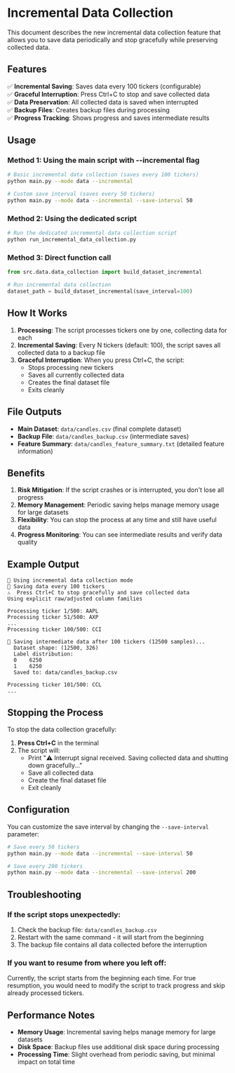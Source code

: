# Incremental Data Collection

This document describes the new incremental data collection feature that allows you to save data periodically and stop gracefully while preserving collected data.

## Features

✅ **Incremental Saving**: Saves data every 100 tickers (configurable)  
✅ **Graceful Interruption**: Press Ctrl+C to stop and save collected data  
✅ **Data Preservation**: All collected data is saved when interrupted  
✅ **Backup Files**: Creates backup files during processing  
✅ **Progress Tracking**: Shows progress and saves intermediate results  

## Usage

### Method 1: Using the main script with --incremental flag

```bash
# Basic incremental data collection (saves every 100 tickers)
python main.py --mode data --incremental

# Custom save interval (saves every 50 tickers)
python main.py --mode data --incremental --save-interval 50
```

### Method 2: Using the dedicated script

```bash
# Run the dedicated incremental data collection script
python run_incremental_data_collection.py
```

### Method 3: Direct function call

```python
from src.data.data_collection import build_dataset_incremental

# Run incremental data collection
dataset_path = build_dataset_incremental(save_interval=100)
```

## How It Works

1. **Processing**: The script processes tickers one by one, collecting data for each
2. **Incremental Saving**: Every N tickers (default: 100), the script saves all collected data to a backup file
3. **Graceful Interruption**: When you press Ctrl+C, the script:
   - Stops processing new tickers
   - Saves all currently collected data
   - Creates the final dataset file
   - Exits cleanly

## File Outputs

- **Main Dataset**: `data/candles.csv` (final complete dataset)
- **Backup File**: `data/candles_backup.csv` (intermediate saves)
- **Feature Summary**: `data/candles_feature_summary.txt` (detailed feature information)

## Benefits

1. **Risk Mitigation**: If the script crashes or is interrupted, you don't lose all progress
2. **Memory Management**: Periodic saving helps manage memory usage for large datasets
3. **Flexibility**: You can stop the process at any time and still have useful data
4. **Progress Monitoring**: You can see intermediate results and verify data quality

## Example Output

```
🔄 Using incremental data collection mode
💾 Saving data every 100 tickers
⚠️  Press Ctrl+C to stop gracefully and save collected data
Using explicit raw/adjusted column families

Processing ticker 1/500: AAPL
Processing ticker 51/500: AXP
...
Processing ticker 100/500: CCI

💾 Saving intermediate data after 100 tickers (12500 samples)...
  Dataset shape: (12500, 326)
  Label distribution:
  0    6250
  1    6250
  Saved to: data/candles_backup.csv

Processing ticker 101/500: CCL
...
```

## Stopping the Process

To stop the data collection gracefully:

1. **Press Ctrl+C** in the terminal
2. The script will:
   - Print "⚠️ Interrupt signal received. Saving collected data and shutting down gracefully..."
   - Save all collected data
   - Create the final dataset file
   - Exit cleanly

## Configuration

You can customize the save interval by changing the `--save-interval` parameter:

```bash
# Save every 50 tickers
python main.py --mode data --incremental --save-interval 50

# Save every 200 tickers  
python main.py --mode data --incremental --save-interval 200
```

## Troubleshooting

### If the script stops unexpectedly:
1. Check the backup file: `data/candles_backup.csv`
2. Restart with the same command - it will start from the beginning
3. The backup file contains all data collected before the interruption

### If you want to resume from where you left off:
Currently, the script starts from the beginning each time. For true resumption, you would need to modify the script to track progress and skip already processed tickers.

## Performance Notes

- **Memory Usage**: Incremental saving helps manage memory for large datasets
- **Disk Space**: Backup files use additional disk space during processing
- **Processing Time**: Slight overhead from periodic saving, but minimal impact on total time 